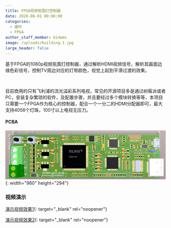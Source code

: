 ```yaml
---
title: FPGA视频氛围灯控制器
date: 2020-06-01 00:00:00
categories:
  - 硬件
  - FPGA
author_staff_member: bi4wms
image: /uploads/building-1.jpg
large_header: false
---
```


基于FPGA的1080p视频氛围灯控制器，通过解析HDMI视频信号，解析其画面边缘色彩信号，控制TV周边对应的灯带颜色，视觉上起到平滑过渡的效果。

&nbsp;

目前商用的只有飞利浦的流光溢彩系列电视，常见的开源项目多是通过树莓派或者PC，安装复杂繁琐的软件，及配置步骤，并且要经过多个模块转换等等，本项目只需要一个FPGA作为核心的控制器，配合一个一分二的HDMI分配器即可，最大支持4056个灯珠，100寸以上电视无压力。

#### PCBA

![](/uploads/abc.png){: width="960" height="294"}

### 视频演示

[演示视频效果1](https://v.youku.com/v_show/id_XNDgzNDY2MDcxNg==.html){: target="_blank" rel="noopener"}

[演示视频效果2](https://v.youku.com/v_show/id_XNDgzNDY0MTA2MA==.html){: target="_blank" rel="noopener"}